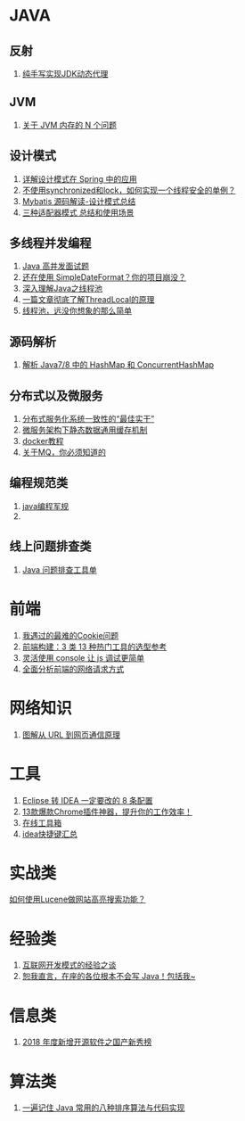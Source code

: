 # JAVA
## 反射
1. [纯手写实现JDK动态代理](https://mp.weixin.qq.com/s?__biz=MjM5NzMyMjAwMA==&mid=2651482922&idx=2&sn=db4baf34d51f311fc80533f80921c832&chksm=bd2507558a528e437ab76a316163dd8b58a18b8dcf1061eff398e16ec2e8a695bf252dc11af6&mpshare=1&scene=1&srcid=&key=b29fbb831ffce04c2fe07efaeedd50b3bc1a1f1f6252cdf60c7d6c90661e5eb1d623e5b297cc4b2e89bd325b2c55154691c70d4a951ef166c3369334cc5da13700861a116a4a661ee2c46e94914191be&ascene=1&uin=MTQwNzUzNTMxMw%3D%3D&devicetype=Windows+10&version=62060739&lang=zh_CN&pass_ticket=Xc7DnWO9MoB2BpfYFb6ler%2BtxWgurWHK7%2Bt%2BDigmcce4DFAokajNhJwjLSmY3L5F)

## JVM
1. [关于 JVM 内存的 N 个问题](https://mp.weixin.qq.com/s?__biz=MjM5NzMyMjAwMA==&mid=2651482823&idx=1&sn=cd623fbfa900f1217b34d34f980b2e82&chksm=bd2506b88a528faea643840bb2613ae67252085c24faaba2359006cc37335dc4fe042f1ca66d&mpshare=1&scene=1&srcid=&key=b3428d2c029cbd733122928cf593fb084db3b7d81e85f2ef9075e4ae1c2619842282c3ae9be550759ebaa943d1c366b6a6915e640e945e15b6b58cea6116a18eeb8121d99098ffcd756fae72f2fa4de7&ascene=1&uin=MTQwNzUzNTMxMw%3D%3D&devicetype=Windows+10&version=62060739&lang=zh_CN&pass_ticket=Xc7DnWO9MoB2BpfYFb6ler%2BtxWgurWHK7%2Bt%2BDigmcce4DFAokajNhJwjLSmY3L5F)

## 设计模式
1. [详解设计模式在 Spring 中的应用](https://mp.weixin.qq.com/s?__biz=MjM5NzMyMjAwMA==&mid=2651483036&idx=1&sn=15c35cb5bef04224a33e8f7b0307876f&chksm=bd2507e38a528ef5ca126b9cb77c86b111fdb632d7707d1ab62c9ef0f85b8acd293ee110b650&mpshare=1&scene=1&srcid=&key=b29fbb831ffce04c4cdfb362b8e734fb47c31d9d5b18276574d92684193b69e95349f707e23fb2ce88489727de5b412cba5e93b51746436d17546738f12a86f33fbb79be3da7a3c174be7df82f05b06e&ascene=1&uin=MTQwNzUzNTMxMw%3D%3D&devicetype=Windows+10&version=62060739&lang=zh_CN&pass_ticket=Xc7DnWO9MoB2BpfYFb6ler%2BtxWgurWHK7%2Bt%2BDigmcce4DFAokajNhJwjLSmY3L5F)
2. [不使用synchronized和lock，如何实现一个线程安全的单例？](https://mp.weixin.qq.com/s?__biz=MzI3NzE0NjcwMg==&mid=2650123351&idx=2&sn=2dfcf0c8b25a4c5172813443f1bffb66&chksm=f36bb176c41c3860fa4a6bb44ccb3afd7c54cfcb2fec8919a83ad3f5d4ec0dbf5af2df73f89a&mpshare=1&scene=1&srcid=&key=cb077656fa10b4ebdb3bfb411d279f9484b88ebdc7cecfa2d4adf00c33177baa8aa4fdf03bc7027d15592bfbc63160b0704319cc957d59dc37fe1de317b683ebaae3d77507de0ea3c3b9b8dd4b0d7936&ascene=1&uin=MTQwNzUzNTMxMw%3D%3D&devicetype=Windows+10&version=62060739&lang=zh_CN&pass_ticket=Xc7DnWO9MoB2BpfYFb6ler%2BtxWgurWHK7%2Bt%2BDigmcce4DFAokajNhJwjLSmY3L5F)
3. [Mybatis 源码解读-设计模式总结](https://mp.weixin.qq.com/s?__biz=MjM5NzMyMjAwMA==&mid=2651483578&idx=1&sn=a9839068a549836756078337ed7649e8&chksm=bd2501c58a5288d31868b1b43f5f12f20276a73d934145a6756832e59bcecf00383103a0b7a5&mpshare=1&scene=1&srcid=&key=0a01442925ed28a13699a37f9c7e6a47bc30c1478625c04e876ee83adce821d2c9ad1477543a16dc8b904a0b6b5153175e70a0aabe0c2cec442fad8f8be27b92f73a11f22a7a65e1532d03c04e10ff22&ascene=1&uin=MTQwNzUzNTMxMw%3D%3D&devicetype=Windows+10&version=6206081f&lang=zh_CN&pass_ticket=zdC4eWns9%2Fik36Wsd94nGNI9boBAhCsU4YfiMNisl2jjhKbM0FFSPLKhdnLde3L7)
4. [三种适配器模式 总结和使用场景](https://www.cnblogs.com/zhaoxinshanwei/p/8867521.html)

## 多线程并发编程
1. [Java 高并发面试题](https://mp.weixin.qq.com/s?__biz=MjM5NzMyMjAwMA==&mid=2651483297&idx=1&sn=f99740bbefc5ec32223fa6936d4d323f&chksm=bd2500de8a5289c8bab5a8d69f4126b9de5c6a86fe774f62f1dfdfb30ab292cd864811fe8647&mpshare=1&scene=1&srcid=&key=b29fbb831ffce04ccf103f86eb07064f404a22912755843fb09d2ac47227ea4892d9b9f3b1458ebc8c02f9ed1d66a459c28c0c1c78ae0e01aab6c2401d5f95da2c95a0f94303de86bc64304c501c14f0&ascene=1&uin=MTQwNzUzNTMxMw%3D%3D&devicetype=Windows+10&version=62060739&lang=zh_CN&pass_ticket=Xc7DnWO9MoB2BpfYFb6ler%2BtxWgurWHK7%2Bt%2BDigmcce4DFAokajNhJwjLSmY3L5F)
2. [还在使用 SimpleDateFormat？你的项目崩没？](https://mp.weixin.qq.com/s?__biz=MzUzMTA2NTU2Ng==&mid=2247486677&idx=1&sn=0f43474dfbe35943b33ab02dc29cd1a1&chksm=fa497364cd3efa725f2f3940e5ed7b27539de31f8ac3d55e34110ac85e4381170e71da1dcaf9&mpshare=1&scene=1&srcid=&key=a3b354082d2b5a696265c6289d8ad6d4bd6c7e762c4a8308c249d460c91a27adf2c0318c0a3a551d5a8b9f78a21a82ceb10056c2c5b1b9d4a986a5cd253b0968fc446e68ed15a93175f2b15d21bb8841&ascene=1&uin=MTQwNzUzNTMxMw%3D%3D&devicetype=Windows+10&version=62060739&lang=zh_CN&pass_ticket=Xc7DnWO9MoB2BpfYFb6ler%2BtxWgurWHK7%2Bt%2BDigmcce4DFAokajNhJwjLSmY3L5F)
3. [深入理解Java之线程池](https://mp.weixin.qq.com/s?__biz=MzUzMjA2NDU2OQ==&mid=2247487120&idx=1&sn=74a232509519667b3d6dc4e72b9d9c56&chksm=fab9bec6cdce37d0d5e6290b1a9db5d9693127ff53411cbdece7f3593c2cb7592bcfa032889f&mpshare=1&scene=1&srcid=0116kCP7YXPZUfxTT5GWRybm&key=b3428d2c029cbd73e0424073f08df945c2d0ac12f1ef72f529018009da0da37d64f94d9c7037a7f20c2ba5610553ca4bbf5b9a0f904cc3383143fa5b0e3b527a649beedd76bbc77c008200e66f56eb82&ascene=1&uin=MTQwNzUzNTMxMw%3D%3D&devicetype=Windows+10&version=62060739&lang=zh_CN&pass_ticket=Xc7DnWO9MoB2BpfYFb6ler%2BtxWgurWHK7%2Bt%2BDigmcce4DFAokajNhJwjLSmY3L5F)
4. [一篇文章彻底了解ThreadLocal的原理](https://mp.weixin.qq.com/s?__biz=MzI3NzE0NjcwMg==&mid=2650123032&idx=1&sn=9b2d029e66cfe1a40454bdf2da37a915&chksm=f36bb639c41c3f2fbf55aa6a8b43dafb15c90af49b8565782866f68a776bde646a232608938b&mpshare=1&scene=1&srcid=0113NURIN9KZKv7sWFTZ7yQv&key=acfbb71463afc81c4d78bdd0af0981133d4b0c8d9a7ef32635e6ea370bfe7265c9c4bb6eaba8ebb187e6c8f736a0bde3bdc8e1063f62b9dddc4df2fe1376640458a094e73c2cfdb082f98636a4c4d60c&ascene=1&uin=MTQwNzUzNTMxMw%3D%3D&devicetype=Windows+10&version=62060739&lang=zh_CN&pass_ticket=Xc7DnWO9MoB2BpfYFb6ler%2BtxWgurWHK7%2Bt%2BDigmcce4DFAokajNhJwjLSmY3L5F)
5. [线程池，远没你想象的那么简单](https://mp.weixin.qq.com/s?__biz=MzI3NzE0NjcwMg==&mid=2650123996&idx=2&sn=fae83a4a18265518d10c7efe63625d7c&chksm=f36bb3fdc41c3aeb031979bdbec6e3d1bcbf7e86edfcf881dc56471d62e095882fdece626575&scene=0&xtrack=1&key=f9a007895c9d38fd28dc52501ae2a5d296bd3dcc67bddc56ca30999a6d40f89ea619017a3ed45fb241f315f9e6d180698cb441f2585725d1d358b2e54a15cc76d754a43bb0942368ee908cf01c2ad97a&ascene=1&uin=MTQwNzUzNTMxMw%3D%3D&devicetype=Windows+10&version=6206081f&lang=en&pass_ticket=Vkiek3g3KaKI1%2FsPkZyGABaz92XugVg6mwBcyiB%2BDsa3cyfokmm0als5SU9uA0ts)

## 源码解析
1. [解析 Java7/8 中的 HashMap 和 ConcurrentHashMap](https://mp.weixin.qq.com/s?__biz=MjM5NzMyMjAwMA==&mid=2651482229&idx=2&sn=e7250fd3852a51b851369cebce614fe7&chksm=bd25040a8a528d1c3147a89145c784ab872e5ea07a1b94950a9e521750957c7eb8ec31009dda&mpshare=1&scene=1&srcid=12068pf5JuHL9FtVX87tlUBQ&key=cb077656fa10b4ebf8223514dfb09d7db8de6b30ab08d2bfa57c194a4ad55e0943d7e7914704947c182943e81a0646423bc5cd14b9031b86c2d6d8ee24e7cc520aee74228ae75150454e7fbbba1af29a&ascene=1&uin=MTQwNzUzNTMxMw%3D%3D&devicetype=Windows+10&version=62060739&lang=zh_CN&pass_ticket=xNaIe7BxbOhAQvoZC%2BE7MPzvvPdicqGPiXDu7B0BD88ARBfQSevO3n0boHTt5QXx)

## 分布式以及微服务
1. [分布式服务化系统一致性的“最佳实干”](https://mp.weixin.qq.com/s?__biz=MjM5NzMyMjAwMA==&mid=2651483286&idx=1&sn=2191c1967f652461b1dc2f246c2e7496&chksm=bd2500e98a5289ff8a52fabc1046b7a2c73b90be07ca22d589aa95e612a733d99c9eb0901300&mpshare=1&scene=1&srcid=&key=affbece132a088d991c56cfacdf2a268aafbd233d572f79856331953e4c0e218e33091f66288f1b9b9c0961e28342fdc737d3e0ee621146b392c053ebed7670b435e8c589220aa4fa881e112916cfb45&ascene=1&uin=MTQwNzUzNTMxMw%3D%3D&devicetype=Windows+10&version=62060739&lang=zh_CN&pass_ticket=Xc7DnWO9MoB2BpfYFb6ler%2BtxWgurWHK7%2Bt%2BDigmcce4DFAokajNhJwjLSmY3L5F)
2. [微服务架构下静态数据通用缓存机制](https://mp.weixin.qq.com/s?__biz=MjM5NzMyMjAwMA==&mid=2651482208&idx=1&sn=040a59a2daa54400b269a85074939fce&chksm=bd25041f8a528d09d9a8bf4dd5a86dc7c574110c394bdb0cd839b6af774a20f8733b4aefa57c&mpshare=1&scene=1&srcid=1204IxSywCUj0fSSc2D7fM58&key=affbece132a088d9e760797884ede8026730a70dda4afcfd3ca6913c8c0c70d1494d03957b82f77a90ac4bcd8d292df54e46eb5da557e599e33e1a777379e1b8f3f97b2c4a7779ffdc890e23a04f4803&ascene=1&uin=MTQwNzUzNTMxMw%3D%3D&devicetype=Windows+10&version=62060739&lang=zh_CN&pass_ticket=xNaIe7BxbOhAQvoZC%2BE7MPzvvPdicqGPiXDu7B0BD88ARBfQSevO3n0boHTt5QXx)
3. [docker教程](https://mp.weixin.qq.com/s?__biz=MzA3OTgyMDcwNg==&mid=2650637400&idx=2&sn=b84d88b7cac528b270be5d73f168c195&chksm=87a48695b0d30f838b137cf1dae2115a7df81bf0a60fca0e0f88ca6fcb783fed74267519df16&mpshare=1&scene=1&srcid=&key=c15442729400cc6a069afc07f8c10eadd53c8d67c5d639d76e3714e6a598361b137921e9e5894f976fe911ebc0906f3abce124c39cd56d3eee42c38b42db3d773d260313bf165766b27cf38a67a3e7e8&ascene=1&uin=MTQwNzUzNTMxMw%3D%3D&devicetype=Windows+10&version=62060834&lang=en&pass_ticket=DFoIiqOrpLQEGO11jJ74lbZ7r2AUyobzgFlifDV4wSmqsanH4hZfz7I4CAgrttgs)
4. [关于MQ，你必须知道的](https://www.cnblogs.com/zhuoqingsen/p/MQ.html)


## 编程规范类
1. [java编程军规](https://mp.weixin.qq.com/s?__biz=MjM5NzMyMjAwMA==&mid=2651483322&idx=1&sn=81e8aac1c291dadedeab0096de726469&chksm=bd2500c58a5289d3c0434615ddbb9b950ddc0fbab789a1ab84cacc3b589ab4af8436dd952e21&mpshare=1&scene=1&srcid=&key=b29fbb831ffce04cbfb9ee87ba048c406e2087188dee4358c20681c07f7ba37fe0639898769c8ab5144912a46e1d521031fc42e0e273447c429eaa3a5bd922f3c24f89f631b538a80570db6034e692ce&ascene=1&uin=MTQwNzUzNTMxMw%3D%3D&devicetype=Windows+10&version=62060739&lang=zh_CN&pass_ticket=Xc7DnWO9MoB2BpfYFb6ler%2BtxWgurWHK7%2Bt%2BDigmcce4DFAokajNhJwjLSmY3L5F)
2. 
## 线上问题排查类
 1. [Java 问题排查工具单](https://mp.weixin.qq.com/s?__biz=MjM5NzMyMjAwMA==&mid=2651483357&idx=1&sn=cd8b0aa43dfcd8be765294b23950091d&chksm=bd2500a28a5289b459a1cbf48a9c645bf593d49cabde2c76c93f94d85a3c45d4bb5046b436a3&mpshare=1&scene=1&srcid=&key=b3428d2c029cbd730a546e63bfa158a313722982cae0ca195e1aa3348500dc7426a3dd269689d93435d1e0c11d1c6dde0ea0c3a980e871b1a48a004cd6a55c78d6f41ad6e08fe8cfa9a73dd08f306c09&ascene=1&uin=MTQwNzUzNTMxMw%3D%3D&devicetype=Windows+10&version=62060739&lang=zh_CN&pass_ticket=Xc7DnWO9MoB2BpfYFb6ler%2BtxWgurWHK7%2Bt%2BDigmcce4DFAokajNhJwjLSmY3L5F)

# 前端
1. [我遇过的最难的Cookie问题](https://mp.weixin.qq.com/s?__biz=MzAxODE2MjM1MA==&mid=2651555989&idx=1&sn=2846c87243761f65ad85384eb3db99cf&chksm=80255f54b752d64281a13cf263cafbfd6770f0b028740a09a252483dc08deddcc5e190f44d7b&mpshare=1&scene=1&srcid=&key=acfbb71463afc81cd8e4f7152e3cc53740ada0c41dfb78a46923b1e25a65847614d584de242cf1aa2527f2926d4820511a6e8402da4ab0d99676cc091cfc9f2efb962be406b90e480c962c6072d83906&ascene=1&uin=MTQwNzUzNTMxMw%3D%3D&devicetype=Windows+10&version=62060739&lang=zh_CN&pass_ticket=Xc7DnWO9MoB2BpfYFb6ler%2BtxWgurWHK7%2Bt%2BDigmcce4DFAokajNhJwjLSmY3L5F)
2. [前端构建：3 类 13 种热门工具的选型参考](https://mp.weixin.qq.com/s?__biz=MzAxODE2MjM1MA==&mid=2651555458&idx=1&sn=3e86070aceb4afa35f7105ad33434042&chksm=80255143b752d8556f387cd120469b0bb2915a06e464dd82978e06c46bb925d929cd3cbf7bb9&mpshare=1&scene=1&srcid=1204VJLZyDxZKfStuCUJGGUB&key=b29fbb831ffce04c1bcf54206a74d99d1daf2d923abccc3a95b19671af9eb5c9c6f5c698432d0a19a72d53ffe0fb520e35c68c99da1fa6808bbd8c830ac0c05f2d490106d000e8ea93bfb6d24b85498c&ascene=1&uin=MTQwNzUzNTMxMw%3D%3D&devicetype=Windows+10&version=62060739&lang=zh_CN&pass_ticket=xNaIe7BxbOhAQvoZC%2BE7MPzvvPdicqGPiXDu7B0BD88ARBfQSevO3n0boHTt5QXx)
3. [灵活使用 console 让 js 调试更简单](https://mp.weixin.qq.com/s?__biz=MzAxODE2MjM1MA==&mid=2651556218&idx=1&sn=962fba706654ef2de118464051edbeee&chksm=80255ebbb752d7ad678c4e7f6f2804272d424e4e6096281f149725a89e7657475d11226e7641&scene=0&xtrack=1&key=a6f4ceaeb9a19d076e5ecadf154ff512ac3111dd9a9b794e73ffb10e4b6f6f6c7aa21c6db99d3c464b955d1e86cf9f7f078981a97dc1d83db84b49214752d1f8a7e7f7bfae45d8542d199c02dc236131&ascene=1&uin=MTQwNzUzNTMxMw%3D%3D&devicetype=Windows+10&version=62060739&lang=zh_CN&pass_ticket=fGZce1MBIabo89gV2msX6%2FATKMfIv337RSJbwTMpozFbntVT177M321WOR2pt%2BX7)
4. [全面分析前端的网络请求方式](https://mp.weixin.qq.com/s?__biz=MzAxODE2MjM1MA==&mid=2651556265&idx=1&sn=3adda1646607eed284661fb682e9bbed&chksm=80255e68b752d77e1c499d1026d0b3b51a4f061f5bf484ec1bfb759e0e6a375a8c6ab6553852&mpshare=1&scene=1&srcid=&key=c15442729400cc6a7388b22c2705a4c5b80bb7210eedb6c12b0df2895f847621db773ce69812301db34d93d9d51b96359806336f2c803b951c11ecc4e89a2f60e148eec22c16adc23b318cad11486470&ascene=1&uin=MTQwNzUzNTMxMw%3D%3D&devicetype=Windows+10&version=62060844&lang=en&pass_ticket=ksKvBYRB8LPipYBQD7ex8Kz7cJvijbhanMOr5aigxvu1jIEIlvsWoofH86kIUFUN)

# 网络知识
1. [图解从 URL 到网页通信原理](https://mp.weixin.qq.com/s?__biz=MzUzMTA2NTU2Ng==&mid=2247486411&idx=2&sn=18f4245ae36c37ccd8d261114f4a453b&chksm=fa49747acd3efd6cddee211efa6cb695a69776cc780aa41d64096958859307b9e5850edbf574&mpshare=1&scene=1&srcid=&key=89d826c18bff14a7d370d7a405213c4c2f1cdf6253fc4e3888b178e7600db88a44062571f563b83f63cb2686c726c4374c0f928eb76a290f5c2e7831f9abeceecbdb4b13204111e3e6c4fdd7f7aab031&ascene=1&uin=MTQwNzUzNTMxMw%3D%3D&devicetype=Windows+10&version=62060739&lang=zh_CN&pass_ticket=Xc7DnWO9MoB2BpfYFb6ler%2BtxWgurWHK7%2Bt%2BDigmcce4DFAokajNhJwjLSmY3L5F)

# 工具
1. [Eclipse 转 IDEA 一定要改的 8 条配置](https://mp.weixin.qq.com/s?__biz=MzUzMTA2NTU2Ng==&mid=2247485810&idx=2&sn=f6c6e0e232f66e231883c22cce0b5ba8&chksm=fa4976c3cd3effd5ea446b37282d94851671adfb0fb2d2df45763524b86ee387ee8503f16bc7&mpshare=1&scene=1&srcid=1209CpQfUoTFDMZqIuBzLmQd&key=b29fbb831ffce04c90ea00845921528f55e27ee542a5ffa7c8fd5e9c7afa9ca3c7b0794255b86139b394633656a98c5389945cb3e8f0dd69b6ddc23beee7d232f5ff235d6cdef10588864468200d9a47&ascene=1&uin=MTQwNzUzNTMxMw%3D%3D&devicetype=Windows+10&version=62060739&lang=zh_CN&pass_ticket=xNaIe7BxbOhAQvoZC%2BE7MPzvvPdicqGPiXDu7B0BD88ARBfQSevO3n0boHTt5QXx)
2. [13款爆款Chrome插件神器，提升你的工作效率！](https://mp.weixin.qq.com/s?__biz=MzI4MDYzNzg4Mw==&mid=2247488609&idx=1&sn=fea7aea9b68ce2ebbd05f8dc70707b58&chksm=ebb42cb5dcc3a5a399794d9bc7181bcdfab1917309bf7e06a390adb9fd3f4fb67813645a7f30&mpshare=1&scene=1&srcid=1205rEKDx6WHmuYwnBMHXEXl&key=affbece132a088d96c1e4e00ba5ce4a0959a08cd8a590d2ce43ae865a504178e7768c761602478b3d717bc4e623e6f90790436312e4ba9587921aaf110f9117dae0057faa62d695f5952d42a71d83091&ascene=1&uin=MTQwNzUzNTMxMw%3D%3D&devicetype=Windows+10&version=62060739&lang=zh_CN&pass_ticket=xNaIe7BxbOhAQvoZC%2BE7MPzvvPdicqGPiXDu7B0BD88ARBfQSevO3n0boHTt5QXx)
3. [在线工具箱](https://www.toolfk.com/)
4. [idea快捷键汇总](https://mp.weixin.qq.com/s?__biz=MzI3NzE0NjcwMg==&mid=2650124370&idx=2&sn=3aa8116dbee1551d52523d874272ce8d&chksm=f36bad73c41c2465a67987014c906877204d326c2a924b970121cc1b4fcd11c9f69ced90846b&scene=0&xtrack=1&key=015970e88da85a7013a588698b67f8fc4bf87bf8b9cdc7bef2be5cdc4455265f14fd8c8b9df076af3c20f4451dd2e2eb37c66ba45d6f8b38a4d655fc94fe062d6d77bde18a353c02db8531ce5c83d811&ascene=1&uin=MTQwNzUzNTMxMw%3D%3D&devicetype=Windows+10&version=62060834&lang=en&pass_ticket=DFoIiqOrpLQEGO11jJ74lbZ7r2AUyobzgFlifDV4wSmqsanH4hZfz7I4CAgrttgs)

# 实战类
[如何使用Lucene做网站高亮搜索功能？](https://mp.weixin.qq.com/s?__biz=MzI3NzE0NjcwMg==&mid=2650122724&idx=2&sn=b448e9becc5d305dd5d95ef864971dc2&chksm=f36bb4c5c41c3dd3c03936649e9ff3f918156259c13832e9362354e85ff3b6a2db18cb158f8e&mpshare=1&scene=1&srcid=1204CWwf6OIIsuQlgo6vPiqA&key=a3b354082d2b5a69ff0e4f28f6462fa29db4052b15aaaf2bcc3eba35d520ed443cec4a887f77b683013832ec6d63216a3921b113aa156ed74663a45bb264b09879d7f868f2ce5036650fdd923517f8a7&ascene=1&uin=MTQwNzUzNTMxMw%3D%3D&devicetype=Windows+10&version=62060739&lang=zh_CN&pass_ticket=xNaIe7BxbOhAQvoZC%2BE7MPzvvPdicqGPiXDu7B0BD88ARBfQSevO3n0boHTt5QXx)

# 经验类
1. [互联网开发模式的经验之谈](https://mp.weixin.qq.com/s?__biz=MjM5NzMyMjAwMA==&mid=2651482867&idx=2&sn=6649baf065c904a8d089faec03879ac0&chksm=bd25068c8a528f9ac649506d373798dbe06832ff5abf4b67bb2a8c989ab982e467d96ac32cd9&mpshare=1&scene=1&srcid=&key=affbece132a088d961afea9b6de61a3739f6aa7e1e598423d91140fc683a2eb354d877c14b0dc1e4f02394347c0f6d090c21a853b21bff6cc0fd621a2846d370ea55a97245ccaa3ab1fdafb8f18b0ff1&ascene=1&uin=MTQwNzUzNTMxMw%3D%3D&devicetype=Windows+10&version=62060739&lang=zh_CN&pass_ticket=Xc7DnWO9MoB2BpfYFb6ler%2BtxWgurWHK7%2Bt%2BDigmcce4DFAokajNhJwjLSmY3L5F)
2. [恕我直言，在座的各位根本不会写 Java！包括我~](https://mp.weixin.qq.com/s?__biz=MzUzMTA2NTU2Ng==&mid=2247486746&idx=1&sn=29eb184cf449e4a3c2386ae72beb16cf&chksm=fa4972abcd3efbbdc7ed0131c4a8a2cb6dfc4eee9699a03f449a10ead61d0064eb2f5f14f4b2&mpshare=1&scene=1&srcid=&key=b29fbb831ffce04c767eeda4fea67270d285f76b0fec39e0260bca1bfed7c4eefc0f0162c8927f1b39d55b757640a2727b70a5e6cb331716d7d6c4d4147ba8296df2c724c70ad374e196ec73d5158f7c&ascene=1&uin=MTQwNzUzNTMxMw%3D%3D&devicetype=Windows+10&version=62060739&lang=zh_CN&pass_ticket=9rZcskYA%2FFUHuLcFUKIC636wsnagpUsi6mtBVgKdjeZ5yoLvcV9TGHg4Qwv4cbEE)

# 信息类 
1. [2018 年度新增开源软件之国产新秀榜](https://mp.weixin.qq.com/s?__biz=MjM5NzM0MjcyMQ==&mid=2650087289&idx=1&sn=45d39da5d74aaa833774228b21f7bfa2&chksm=bedac41789ad4d01017e47ec834b8fde7bf7e07c5642bf68c0a9df48c2385d5ca1c40ff98f17&mpshare=1&scene=1&srcid=0121jtpCmkgSL12h5YRlDxhP&key=cb077656fa10b4ebcd0ce02342b9931cb27a57d5f165dd2f4dd9d24ae3266fff08f10cf2bc6405ed4016a5d54a9d6d7e4bf4f67f43227c93d6ca77ba2818d290427e6f6ae7e393e2f2b847a802b85ddb&ascene=1&uin=MTQwNzUzNTMxMw%3D%3D&devicetype=Windows+10&version=62060739&lang=zh_CN&pass_ticket=Xc7DnWO9MoB2BpfYFb6ler%2BtxWgurWHK7%2Bt%2BDigmcce4DFAokajNhJwjLSmY3L5F)

#  算法类
1. [一遍记住 Java 常用的八种排序算法与代码实现](https://mp.weixin.qq.com/s?__biz=MjM5NzMyMjAwMA==&mid=2651483651&idx=1&sn=abae2922e4b977fdb3aa334c54fd3118&chksm=bd25027c8a528b6a2cd2e3a70cee4736a740f31fd9b0f026b357ba678bc586a9b92057da110c&scene=0&xtrack=1&key=e8b343f779d182b93f07b8f3ed10616fe62871e00b2882ff65a56ea94552fa9f758aee1842c4c2c56eef1668d4cdffde43c1786866b294b57539ebab47d07753588a0f4233518ac127b86884f7533dbd&ascene=1&uin=MTQwNzUzNTMxMw%3D%3D&devicetype=Windows+10&version=6206081f&lang=zh_CN&pass_ticket=RKdD%2FvurgSTpg9pMivMkZ9MwhPvV2eAS0pOUJrgm35UFr1xJ68V3UF8odrz7KU7u)